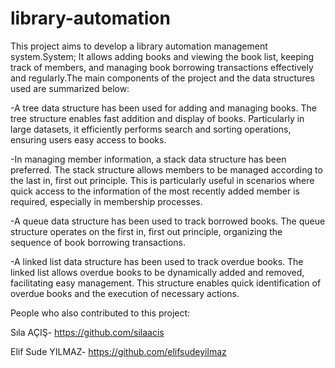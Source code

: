# library-automation
This project aims to develop a library automation management system.System; It allows adding books and viewing the book list, keeping track of members, and managing book borrowing transactions effectively and regularly.The main components of the project and the data structures used are summarized below:

-A tree data structure has been used for adding and managing books. The tree structure enables fast addition and display of books. Particularly in large datasets, it efficiently performs search and sorting operations, ensuring users easy access to books.

-In managing member information, a stack data structure has been preferred. The stack structure allows members to be managed according to the last in, first out principle. This is particularly useful in scenarios where quick access to the information of the most recently added member is required, especially in membership processes.

-A queue data structure has been used to track borrowed books. The queue structure operates on the first in, first out principle, organizing the sequence of book borrowing transactions.

-A linked list data structure has been used to track overdue books. The linked list allows overdue books to be dynamically added and removed, facilitating easy management. This structure enables quick identification of overdue books and the execution of necessary actions.

People who also contributed to this project:

Sıla AÇIŞ- https://github.com/silaacis

Elif Sude YILMAZ- https://github.com/elifsudeyilmaz
